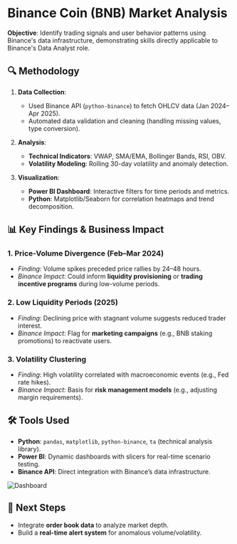 # Binance Coin (BNB) Market Analysis  
**Objective**: Identify trading signals and user behavior patterns using Binance's data infrastructure, demonstrating skills directly applicable to Binance's Data Analyst role.  

## 🔍 Methodology  
1. **Data Collection**:  
   - Used Binance API (`python-binance`) to fetch OHLCV data (Jan 2024–Apr 2025).  
   - Automated data validation and cleaning (handling missing values, type conversion).  

2. **Analysis**:  
   - **Technical Indicators**: VWAP, SMA/EMA, Bollinger Bands, RSI, OBV.  
   - **Volatility Modeling**: Rolling 30-day volatility and anomaly detection.  

3. **Visualization**:  
   - **Power BI Dashboard**: Interactive filters for time periods and metrics.  
   - **Python**: Matplotlib/Seaborn for correlation heatmaps and trend decomposition.  

## 📊 Key Findings & Business Impact  
### **1. Price-Volume Divergence (Feb–Mar 2024)**  
- *Finding*: Volume spikes preceded price rallies by 24–48 hours.  
- *Binance Impact*: Could inform **liquidity provisioning** or **trading incentive programs** during low-volume periods.  

### **2. Low Liquidity Periods (2025)**  
- *Finding*: Declining price with stagnant volume suggests reduced trader interest.  
- *Binance Impact*: Flag for **marketing campaigns** (e.g., BNB staking promotions) to reactivate users.  

### **3. Volatility Clustering**  
- *Finding*: High volatility correlated with macroeconomic events (e.g., Fed rate hikes).  
- *Binance Impact*: Basis for **risk management models** (e.g., adjusting margin requirements).  

## 🛠️ Tools Used  
- **Python**: `pandas`, `matplotlib`, `python-binance`, `ta` (technical analysis library).  
- **Power BI**: Dynamic dashboards with slicers for real-time scenario testing.  
- **Binance API**: Direct integration with Binance’s data infrastructure.  

![Dashboard](data/processed/dashboard_preview.png)  

## 🔮 Next Steps  
- Integrate **order book data** to analyze market depth.  
- Build a **real-time alert system** for anomalous volume/volatility.  



